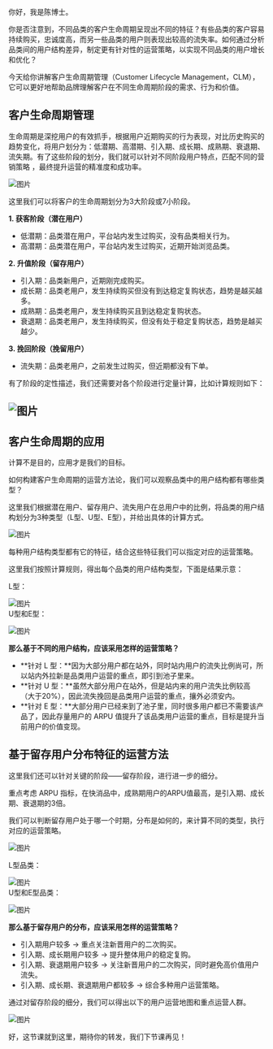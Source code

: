 你好，我是陈博士。

你是否注意到，不同品类的客户生命周期呈现出不同的特征？有些品类的客户容易持续购买，忠诚度高，而另一些品类的用户则表现出较高的流失率。如何通过分析品类间的用户结构差异，制定更有针对性的运营策略，以实现不同品类的用户增长和优化？

今天给你讲解客户生命周期管理（Customer Lifecycle Management，CLM），它可以更好地帮助品牌理解客户在不同生命周期阶段的需求、行为和价值。

## **客户生命周期管理**

生命周期是深挖用户的有效抓手，根据用户近期购买的行为表现，对比历史购买的趋势变化，将用户划分为：低潜期、高潜期、引入期、成长期、成熟期、衰退期、流失期。有了这些阶段的划分，我们就可以针对不同阶段用户特点，匹配不同的营销策略 ，最终提升运营的精准度和成功率。

![图片](https://static001.geekbang.org/resource/image/1a/ab/1a06eed5b927ac6e99c86d358654cfab.jpg?wh=1153x431)

这里我们可以将客户的生命周期划分为3大阶段或7小阶段。

**1. 获客阶段（潜在用户）**

- 低潜期：品类潜在用户，平台站内发生过购买，没有品类相关行为。
- 高潜期：品类潜在用户，平台站内发生过购买，近期开始浏览品类。

**2. 升值阶段（留存用户）**

- 引入期：品类新用户，近期刚完成购买。
- 成长期：品类老用户，发生持续购买但没有到达稳定复购状态，趋势是越买越多。
- 成熟期：品类老用户，发生持续购买且到达稳定复购状态。
- 衰退期：品类老用户，发生持续购买，但没有处于稳定复购状态，趋势是越买越少。

**3. 挽回阶段（挽留用户）**

- 流失期：品类老用户，之前发生过购买，但近期都没有下单。

有了阶段的定性描述，我们还需要对各个阶段进行定量计算，比如计算规则如下：

## ![图片](https://static001.geekbang.org/resource/image/09/8e/09d542b0e95b678c9c1d70ea846fc58e.jpg?wh=1888x1604)

## **客户生命周期的应用**

计算不是目的，应用才是我们的目标。

如何构建客户生命周期的运营方法论，我们可以观察品类中的用户结构都有哪些类型？

这里我们根据潜在用户、留存用户、流失用户在总用户中的比例，将品类的用户结构划分为3种类型（L型、U型、E型），并给出具体的计算方式。

![图片](https://static001.geekbang.org/resource/image/02/38/02745946f7fdb92260ed518e64909938.png?wh=1716x448)

每种用户结构类型都有它的特征，结合这些特征我们可以指定对应的运营策略。

这里我们按照计算规则，得出每个品类的用户结构类型，下面是结果示意：

L型：

![图片](https://static001.geekbang.org/resource/image/e1/b7/e1ebcdd589def73e1bd4ff6b3ddedbb7.png?wh=1376x369)  
U型和E型：

![图片](https://static001.geekbang.org/resource/image/c9/48/c9db5342ed1c0a0d6a0210b468babd48.png?wh=1324x444)

**那么基于不同的用户结构，应该采用怎样的运营策略？**

- **针对 L 型：**因为大部分用户都在站外，同时站内用户的流失比例尚可，所以站内外拉新是品类用户运营的重点，即引到池子里来。
- **针对 U 型：**虽然大部分用户在站外，但是站内来的用户流失比例较高（大于20%），因此流失挽回是品类用户运营的重点，攘外必须安内。
- **针对 E 型：**大部分用户已经来到了池子里，同时很多用户都已不需要该产品了，因此存量用户的 ARPU 值提升了该品类用户运营的重点，目标是提升当前用户的价值变现。

## **基于留存用户分布特征的运营方法**

这里我们还可以针对关键的阶段——留存阶段，进行进一步的细分。

重点考虑 ARPU 指标，在快消品中，成熟期用户的ARPU值最高，是引入期、成长期、衰退期的3倍。

我们可以判断留存用户处于哪一个时期，分布是如何的，来计算不同的类型，执行对应的运营策略。

![图片](https://static001.geekbang.org/resource/image/e2/b1/e2e8a6768276473e60eb5a8d02736ab1.png?wh=1716x573)

L型品类：

![图片](https://static001.geekbang.org/resource/image/28/98/2856f351aa45d9bb1aac8bebf16f4498.png?wh=1316x389)  
U型和E型品类：

![图片](https://static001.geekbang.org/resource/image/f5/68/f5097bf3d26957ce150cdab5f0ee7668.png?wh=1318x404)

**那么基于留存用户的分布，应该采用怎样的运营策略？**

- 引入期用户较多 → 重点关注新晋用户的二次购买。
- 引入期、成长期用户较多 → 提升整体用户的稳定复购。
- 引入期、衰退期用户较多 → 关注新晋用户的二次购买，同时避免高价值用户流失。
- 引入期、成长期、衰退期用户都较多 → 综合多种用户运营策略。

通过对留存阶段的细分，我们可以得出以下的用户运营地图和重点运营人群。

![图片](https://static001.geekbang.org/resource/image/33/6a/336547d9282ec5a4ee96285c902af06a.png?wh=1517x737)

好，这节课就到这里，期待你的转发，我们下节课再见！